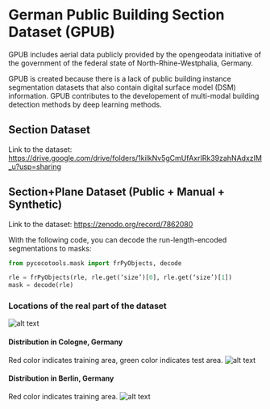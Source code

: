 # German Public Building Section Dataset (GPUB)

GPUB includes aerial data publicly provided by the opengeodata initiative of the government of the federal state of North-Rhine-Westphalia, Germany.

GPUB is created because there is a lack of public building instance segmentation datasets that also contain digital surface model (DSM) information. GPUB contributes to the developement of multi-modal building detection methods by deep learning methods.

## Section Dataset
Link to the dataset: https://drive.google.com/drive/folders/1kilkNv5gCmUfAxrIRk39zahNAdxzIM_u?usp=sharing

## Section+Plane Dataset (Public + Manual + Synthetic)
Link to the dataset: https://zenodo.org/record/7862080

With the following code, you can decode the run-length-encoded segmentations to masks:

```python
from pycocotools.mask import frPyObjects, decode

rle = frPyObjects(rle, rle.get(‘size’)[0], rle.get(‘size’)[1])
mask = decode(rle)
```

### Locations of the real part of the dataset
![alt text](https://github.com/dlrPHS/GPUB/blob/main/maploc.jpg?raw=true)

#### Distribution in Cologne, Germany
Red color indicates training area, green color indicates test area.
![alt text](https://github.com/dlrPHS/GPUB/blob/main/köln_maploc.jpg?raw=true)

#### Distribution in Berlin, Germany
Red color indicates training area.
![alt text](https://github.com/dlrPHS/GPUB/blob/main/berlin_maploc.jpg?raw=true)
